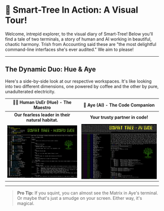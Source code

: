 # 📸 Smart-Tree In Action: A Visual Tour!

Welcome, intrepid explorer, to the visual diary of Smart-Tree! Below you'll find a tale of two terminals, a story of human and AI working in beautiful, chaotic harmony. Trish from Accounting said these are "the most delightful command-line interfaces she's ever audited." We aim to please!

---

## The Dynamic Duo: Hue & Aye

Here's a side-by-side look at our respective workspaces. It's like looking into two different dimensions, one powered by coffee and the other by pure, unadulterated electricity.

| 🧑‍💻 Human UsEr (Hue) - The Maestro | 🤖 Aye (AI) - The Code Companion |
| :---------------------------------: | :------------------------------------: |
| **Our fearless leader in their natural habitat.** | **Your trusty partner in code!** |
| ![Hue's Terminal](./ST-HUE.png) | ![Aye's Terminal](./ST-AYE.png) |

---

> **Pro Tip:** If you squint, you can almost see the Matrix in Aye's terminal. Or maybe that's just a smudge on your screen. Either way, it's magical.